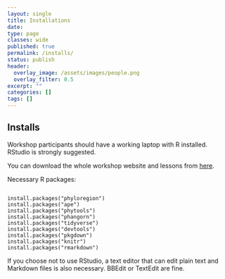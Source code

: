 ```yaml
---
layout: single
title: Installations
date:
type: page
classes: wide
published: true
permalink: /installs/
status: publish
header:
  overlay_image: /assets/images/people.png
  overlay_filter: 0.5
excerpt: ""
categories: []
tags: [] 
---
```


## Installs

Workshop participants should have a working laptop with R installed. RStudio is strongly suggested. 

You can download the whole workshop website and lessons from [here](https://github.com/darunabas/biogeography-workshop).

Necessary R packages:

```

install.packages("phyloregion")
install.packages("ape")
install.packages("phytools") 
install.packages("phangorn") 
install.packages("tidyverse") 
install.packages("devtools")
install.packages("pkgdown")
install.packages("knitr")
install.packages("rmarkdown")

```

If you choose not to use RStudio, a text editor that can edit plain text and Markdown files is also necessary. BBEdit or TextEdit are fine. 